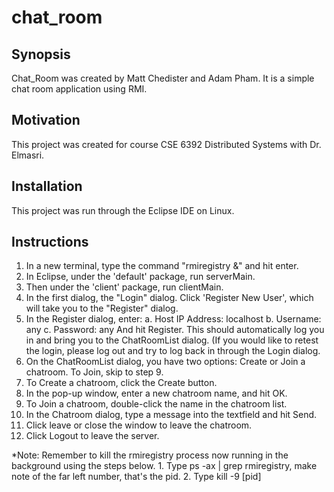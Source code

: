 # chat_room

## Synopsis

Chat_Room was created by Matt Chedister and Adam Pham. It is a simple chat room application using RMI.

## Motivation

This project was created for course CSE 6392 Distributed Systems with Dr. Elmasri.

## Installation

This project was run through the Eclipse IDE on Linux.

## Instructions

1. In a new terminal, type the command "rmiregistry &" and hit enter.
2. In Eclipse, under the 'default' package, run serverMain.
3. Then under the 'client' package, run clientMain.
4. In the first dialog, the "Login" dialog. Click 'Register New User', which will take you
   to the "Register" dialog.
5. In the Register dialog, enter:
    a. Host IP Address: localhost
    b. Username: any
    c. Password: any
   And hit Register. This should automatically log you in and bring you to the ChatRoomList dialog.
   (If you would like to retest the login, please log out and try to log back in through the Login dialog.
6. On the ChatRoomList dialog, you have two options: Create or Join a chatroom. To Join, skip to step 9.
7. To Create a chatroom, click the Create button.
8. In the pop-up window, enter a new chatroom name, and hit OK.
9. To Join a chatroom, double-click the name in the chatroom list.
10. In the Chatroom dialog, type a message into the textfield and hit Send.
11. Click leave or close the window to leave the chatroom.
12. Click Logout to leave the server.

*Note: Remember to kill the rmiregistry process now running in the background using the steps below.
	1. Type ps -ax | grep rmiregistry, make note of the far left number, that's the pid.
	2. Type kill -9 [pid]
